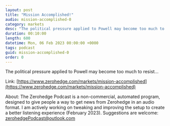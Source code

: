 ```yaml
---
layout: post
title: "Mission Accomplished!"
audio: mission-accomplished-0
category: markets
desc: "The political pressure applied to Powell may become too much to resist..."
duration: 00:10:00
length: 600
datetime: Mon, 06 Feb 2023 00:00:00 +0000
tags: podcast
guid: mission-accomplished-0
order: 0
---
```

The political pressure applied to Powell may become too much to resist...

Link: [https://www.zerohedge.com/markets/mission-accomplished](https://www.zerohedge.com/markets/mission-accomplished)

About: The Zerohedge Podcast is a non-commercial, automated program, designed to give people a way to get news from Zerohedge in an audio format.  I am actively working on tweaking and improving the setup to create a better listening experience (February 2023).  Suggestions are welcome: [zerohedgePodcast@outlook.com](mailto:zerohedgePodcast@outlook.com)